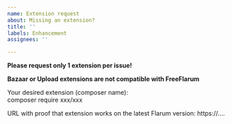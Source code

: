 ```yaml
---
name: Extension request
about: Missing an extension?
title: ''
labels: Enhancement
assignees: ''

---
```


**Please request only 1 extension per issue!**

**Bazaar or Upload extensions are not compatible with FreeFlarum**

Your desired extension (composer name):  
composer require xxx/xxx

URL with proof that extension works on the latest Flarum version: 
https://....
